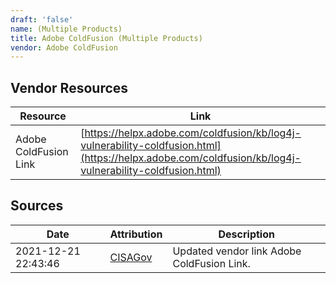 ```yaml
---
draft: 'false'
name: (Multiple Products)
title: Adobe ColdFusion (Multiple Products)
vendor: Adobe ColdFusion
---
```


## Vendor Resources
| Resource | Link |
| --- | --- |
| Adobe ColdFusion Link | [https://helpx.adobe.com/coldfusion/kb/log4j-vulnerability-coldfusion.html](https://helpx.adobe.com/coldfusion/kb/log4j-vulnerability-coldfusion.html) |



## Sources
| Date | Attribution | Description |
| --- | --- | --- |
| 2021-12-21 22:43:46 | [CISAGov](https://raw.githubusercontent.com/cisagov/log4j-affected-db/develop/README.md) | Updated vendor link Adobe ColdFusion Link.  |
